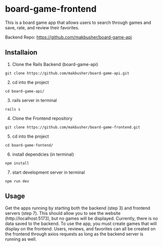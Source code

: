 # board-game-frontend

This is a board game app that allows users to search through games and save, rate, and review their favorites. 

Backend Repo: https://github.com/makbusher/board-game-api

## Installaion 

1) Clone the Rails Backend (board-game-api) 
```
git clone https://github.com/makbusher/board-game-api.git
```
2) cd into the project
```
cd board-game-api/
```
3) rails server in terminal 
```
rails s
```
4) Clone the Frontend repository
```
git clone https://github.com/makbusher/board-game-frontend.git
```
5) cd into the project
```
cd board-game-fontend/
```
6) install dependcies (in terminal)
```
npm install 
```
7) start development server in terminal
```
npm run dev
```

## Usage

Get the apps running by starting both the backend (step 3) and frontend servers (step 7). This should allow you to see the website (http://localhost:5173), but no games will be displayed. Currently, there is no data saved to the backend. To use the app, you must create games that will display on the frontend. Users, reviews, and favorites can all be created on the frontend through axios requests as long as the backend server is running as well.
